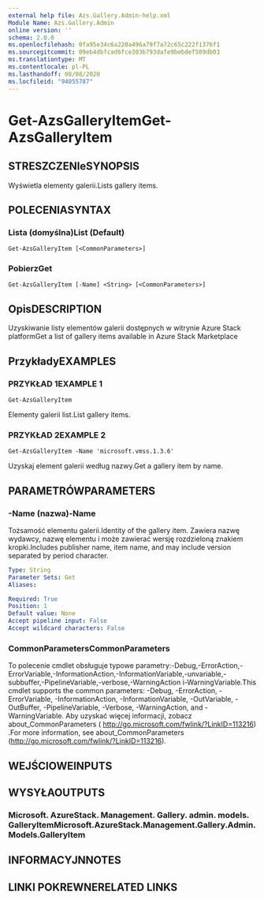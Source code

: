 ```yaml
---
external help file: Azs.Gallery.Admin-help.xml
Module Name: Azs.Gallery.Admin
online version: ''
schema: 2.0.0
ms.openlocfilehash: 0fa95e34c6a220a496a79f7a72c65c222f1376f1
ms.sourcegitcommit: 09eb4dbfcad6fce303b793dafe9bebdef589db03
ms.translationtype: MT
ms.contentlocale: pl-PL
ms.lasthandoff: 08/08/2020
ms.locfileid: "94055787"
---
```

# <span data-ttu-id="dc1ef-101">Get-AzsGalleryItem</span><span class="sxs-lookup"><span data-stu-id="dc1ef-101">Get-AzsGalleryItem</span></span>

## <span data-ttu-id="dc1ef-102">STRESZCZENIe</span><span class="sxs-lookup"><span data-stu-id="dc1ef-102">SYNOPSIS</span></span>
<span data-ttu-id="dc1ef-103">Wyświetla elementy galerii.</span><span class="sxs-lookup"><span data-stu-id="dc1ef-103">Lists gallery items.</span></span>

## <span data-ttu-id="dc1ef-104">POLECENIA</span><span class="sxs-lookup"><span data-stu-id="dc1ef-104">SYNTAX</span></span>

### <span data-ttu-id="dc1ef-105">Lista (domyślna)</span><span class="sxs-lookup"><span data-stu-id="dc1ef-105">List (Default)</span></span>
```
Get-AzsGalleryItem [<CommonParameters>]
```

### <span data-ttu-id="dc1ef-106">Pobierz</span><span class="sxs-lookup"><span data-stu-id="dc1ef-106">Get</span></span>
```
Get-AzsGalleryItem [-Name] <String> [<CommonParameters>]
```

## <span data-ttu-id="dc1ef-107">Opis</span><span class="sxs-lookup"><span data-stu-id="dc1ef-107">DESCRIPTION</span></span>
<span data-ttu-id="dc1ef-108">Uzyskiwanie listy elementów galerii dostępnych w witrynie Azure Stack platform</span><span class="sxs-lookup"><span data-stu-id="dc1ef-108">Get a list of gallery items available in Azure Stack Marketplace</span></span>

## <span data-ttu-id="dc1ef-109">Przykłady</span><span class="sxs-lookup"><span data-stu-id="dc1ef-109">EXAMPLES</span></span>

### <span data-ttu-id="dc1ef-110">PRZYKŁAD 1</span><span class="sxs-lookup"><span data-stu-id="dc1ef-110">EXAMPLE 1</span></span>
```
Get-AzsGalleryItem
```

<span data-ttu-id="dc1ef-111">Elementy galerii list.</span><span class="sxs-lookup"><span data-stu-id="dc1ef-111">List gallery items.</span></span>

### <span data-ttu-id="dc1ef-112">PRZYKŁAD 2</span><span class="sxs-lookup"><span data-stu-id="dc1ef-112">EXAMPLE 2</span></span>
```
Get-AzsGalleryItem -Name 'microsoft.vmss.1.3.6'
```

<span data-ttu-id="dc1ef-113">Uzyskaj element galerii według nazwy.</span><span class="sxs-lookup"><span data-stu-id="dc1ef-113">Get a gallery item by name.</span></span>

## <span data-ttu-id="dc1ef-114">PARAMETRÓW</span><span class="sxs-lookup"><span data-stu-id="dc1ef-114">PARAMETERS</span></span>

### <span data-ttu-id="dc1ef-115">-Name (nazwa)</span><span class="sxs-lookup"><span data-stu-id="dc1ef-115">-Name</span></span>
<span data-ttu-id="dc1ef-116">Tożsamość elementu galerii.</span><span class="sxs-lookup"><span data-stu-id="dc1ef-116">Identity of the gallery item.</span></span>
<span data-ttu-id="dc1ef-117">Zawiera nazwę wydawcy, nazwę elementu i może zawierać wersję rozdzieloną znakiem kropki.</span><span class="sxs-lookup"><span data-stu-id="dc1ef-117">Includes publisher name, item name, and may include version separated by period character.</span></span>

```yaml
Type: String
Parameter Sets: Get
Aliases:

Required: True
Position: 1
Default value: None
Accept pipeline input: False
Accept wildcard characters: False
```

### <span data-ttu-id="dc1ef-118">CommonParameters</span><span class="sxs-lookup"><span data-stu-id="dc1ef-118">CommonParameters</span></span>
<span data-ttu-id="dc1ef-119">To polecenie cmdlet obsługuje typowe parametry:-Debug,-ErrorAction,-ErrorVariable,-InformationAction,-InformationVariable,-unvariable,-subbuffer,-PipelineVariable,-verbose,-WarningAction i-WarningVariable.</span><span class="sxs-lookup"><span data-stu-id="dc1ef-119">This cmdlet supports the common parameters: -Debug, -ErrorAction, -ErrorVariable, -InformationAction, -InformationVariable, -OutVariable, -OutBuffer, -PipelineVariable, -Verbose, -WarningAction, and -WarningVariable.</span></span> <span data-ttu-id="dc1ef-120">Aby uzyskać więcej informacji, zobacz about_CommonParameters ( http://go.microsoft.com/fwlink/?LinkID=113216) .</span><span class="sxs-lookup"><span data-stu-id="dc1ef-120">For more information, see about_CommonParameters (http://go.microsoft.com/fwlink/?LinkID=113216).</span></span>

## <span data-ttu-id="dc1ef-121">WEJŚCIOWE</span><span class="sxs-lookup"><span data-stu-id="dc1ef-121">INPUTS</span></span>

## <span data-ttu-id="dc1ef-122">WYSYŁA</span><span class="sxs-lookup"><span data-stu-id="dc1ef-122">OUTPUTS</span></span>

### <span data-ttu-id="dc1ef-123">Microsoft. AzureStack. Management. Gallery. admin. models. GalleryItem</span><span class="sxs-lookup"><span data-stu-id="dc1ef-123">Microsoft.AzureStack.Management.Gallery.Admin.Models.GalleryItem</span></span>

## <span data-ttu-id="dc1ef-124">INFORMACYJN</span><span class="sxs-lookup"><span data-stu-id="dc1ef-124">NOTES</span></span>

## <span data-ttu-id="dc1ef-125">LINKI POKREWNE</span><span class="sxs-lookup"><span data-stu-id="dc1ef-125">RELATED LINKS</span></span>
